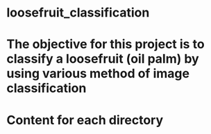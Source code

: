 # loosefruit_classification

# The objective for this project is to classify a loosefruit (oil palm) by using various method of image classification

# Content for each directory
